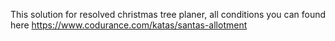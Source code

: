This solution for resolved christmas tree planer, all conditions you can found here
https://www.codurance.com/katas/santas-allotment